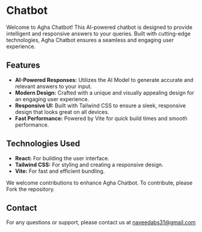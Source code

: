 # Chatbot
Welcome to Agha Chatbot! This AI-powered chatbot is designed to provide intelligent and responsive answers to your queries. Built with cutting-edge technologies, Agha Chatbot ensures a seamless and engaging user experience.

## Features
 - <b> AI-Powered Responses:</b> Utilizes the AI Model to generate accurate and relevant answers to your input.
 - <b>Modern Design:</b> Crafted with a unique and visually appealing design for an engaging user experience.
 - <b>Responsive UI:</b> Built with Tailwind CSS to ensure a sleek, responsive design that looks great on all devices.
 - <b>Fast Performance:</b> Powered by Vite for quick build times and smooth performance.
## Technologies Used
 - <b>React:</b> For building the user interface.
 - <b>Tailwind CSS:</b> For styling and creating a responsive design.
 - <b>Vite:</b> For fast and efficient bundling.

We welcome contributions to enhance Agha Chatbot. To contribute, please Fork the repository.

## Contact
For any questions or support, please contact us at naveedabs31@gmail.com

